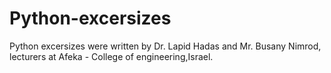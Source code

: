 # Python-excersizes
Python excersizes were written by Dr. Lapid Hadas and Mr. Busany Nimrod, lecturers at Afeka - College of engineering,Israel.

